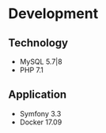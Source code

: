 # Development #

## Technology
- MySQL 5.7|8
- PHP 7.1

## Application
- Symfony 3.3
- Docker 17.09

